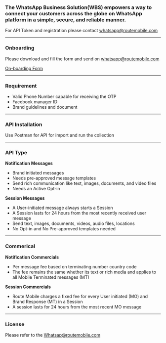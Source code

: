 ### The WhatsApp Business Solution(WBS) empowers a way to connect your customers across the globe on WhatsApp platform in a simple, secure, and reliable manner.

For API Token and registration please contact whatsapp@routemobile.com

***

### Onboarding
Please download and fill the form and send on whatsapp@routemobile.com

[On-boarding Form](https://drive.google.com/file/d/1j2ahCtlstzd5Eq3EnhSaczsfYtQf44Ct/view?usp=sharing)
***

### Requirement 
* Valid Phone Number capable for receiving the OTP
* Facebook manager ID 
* Brand guidelines and document 
 


***


### API Installation 
Use Postman for API for import and run the collection


***

### API Type
**Notification Messages**
* Brand initiated messages
* Needs pre-approved message templates
* Send rich communication like text, images, documents, and video files
* Needs an Active Opt-in

**Session Messages**
* A User-initiated message always starts a Session 
* A Session lasts for 24 hours from the most recently received user message 
* Send text, images, documents, videos, audio files, locations
* No Opt-in and No Pre-approved templates needed 


***


### Commerical 
**Notification Commercials**
* Per message fee based on terminating number country code
* The fee remains the same whether its text or rich media and applies to all Mobile Terminated messages (MT)


**Session Commercials**
* Route Mobile charges a fixed fee for every User initiated (MO) and Brand Response (MT) in a Session
* A session lasts for 24 hours from the most recent MO message


***


### License 

Please refer to the Whatsap@routemobile.com




 




